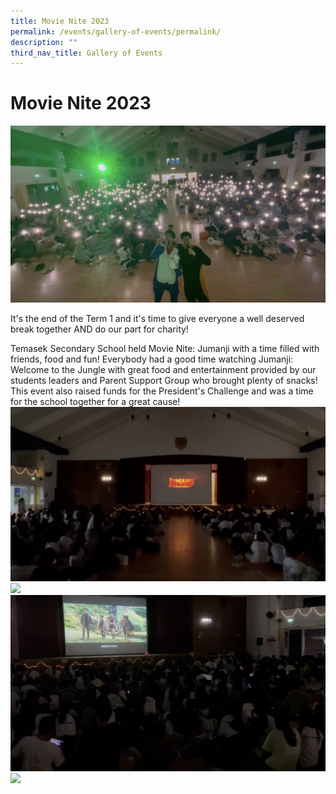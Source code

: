 ```yaml
---
title: Movie Nite 2023
permalink: /events/gallery-of-events/permalink/
description: ""
third_nav_title: Gallery of Events
---
```

# Movie Nite 2023
![](/images/2023%20movie%20nite%20(6).png)

It's the end of the Term 1 and it's time to give everyone a well deserved break together AND do our part for charity!

Temasek Secondary School held Movie Nite: Jumanji with a time filled with friends, food and fun!
Everybody had a good time watching Jumanji: Welcome to the Jungle with great food and entertainment provided by our students leaders and Parent Support Group who brought plenty of snacks!
This event also raised funds for the President's Challenge and was a time for the school together for a great cause!
![](/images/2023%20movie%20nite%20(4).png)
![](/images/2023%20movie%20nite%20(3).png)
![](/images/2023%20movie%20nite%20(5).png)
![](/images/2023%20movie%20nite%20(7).png)